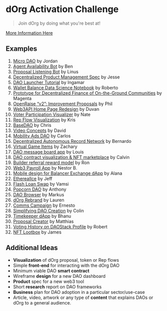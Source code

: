 # dOrg Activation Challenge
> Join dOrg by doing what you're best at!

[More Information Here](https://docs.dorg.tech/lifecycle/activation)

## Examples
1. [Micro DAO](https://github.com/dOrgTech/mini-hack-example) by Jordan
2. [Agent Availability Bot](https://github.com/dOrgTech/AgentAvailability/) by Ben
3. [Proposal Listening Bot](https://github.com/linus-stark/dOrg_activation) by Linus
4. [Decentralized Product Management Spec](https://docs.google.com/document/d/1r3SYoIONQ3pWmyFLaUE68XIvpwC1tcOv9ABPxguHFzk/edit) by Jesse
5. [DAO Launcher Tutorial](https://twitter.com/Ingalandia/status/1237525857981218816) by Ingamar
6. [Wallet Balance Data Science Notebook](https://www.linkedin.com/pulse/exploring-ethereum-blockchain-bigquery-python-henriquez-perozo/?trackingId=voaeJu9BSjmJJuuSszPpGA%3D%3D) by Roberto
7. [Prototype for Decentralized Finance of On-the-Ground Communities](https://docs.google.com/document/d/1DX0P21g2kAkAR8KwqkDbNzMcwiiKfFLDfjazvHQwx2A/edit?usp=sharing) by Magenta
8. [OpenRaise “v2”: Improvement Proposals](https://docs.google.com/document/d/1JR23RbB4XujKOCmBZM969wwpykTbBXkD0HHXRgE1xKA/edit?usp=sharing) by Phil
9. [Web3API Home Page Redesign](https://drive.google.com/drive/folders/1cjWIU3T4kRsHDQC4Vcg-9iSW2fpWvQ7r) by Duvan
10. [Voter Participation Visualizer](https://github.com/c0rv0s/voter-participation) by Nate
11. [Rep Flow Visualization](https://github.com/krisbitney/RepFlowVisualization) by Kris
12. [BaseDAO](https://github.com/stan36/BaseDAO) by Chris
13. [Video Concepts](https://docs.google.com/document/d/1QufLe3HBsSTzYp4ZSqti8_e5QIQjVZmGMeELTReNEnc/edit?usp=sharing) by David
14. [Mobility Ads DAO](https://github.com/imthatcarlos/mobility-ads-dao) by Carlos
15. [Decentralized Autonomous Record Network](https://docs.google.com/document/d/1dieQq5R2uONbdGNZc99M5pHbfP4jVMJ6q8f2UHf-MU0/edit) by Bernardo
16. [Virtual Game Items](https://github.com/Remscar/dOrg-Activation) by Zachary
17. [DAO message board app](https://github.com/LPSCRYPT/dpost-alpha) by Louis
18. [DAO contract visualization & NFT marketplace](https://github.com/Calvinoea/activation-challenge) by Calvin
19. [Builder referral reward model](https://www.notion.so/dOrg-writeup-d8c190e23cc34f989e9023dfd2a31029) by Ron
20. [Web3 Payroll App](https://github.com/nestorbe/payrollTS) by Nestor B.
20. [Mobile design for Balancer Exchange dApp](https://www.figma.com/file/i6MokLTORQKexECogLMUCw/Balancer-Mobile) by Alana
21. [EtherealIce](https://github.com/MQDuck/EtherealIce-Contract) by Jeff
22. [Flash Loan Swap](https://github.com/reddyismav/flash-loan-swap/tree/master) by Vamsi
23. [Popcorn DAO](https://docs.google.com/document/d/1bNM4oYOqyJ9C28PcnUJBhdDDoHogaOwtSLoY-dBkPxg/edit) by Anthony
24. [DAO Browser](https://github.com/MountVase/DAObrowser) by Markus
25. [dOrg Rebrand](https://drive.google.com/file/d/1WkMceH9x7pGPj9E-AwIkvz0ItSgUWBcP/view) by Lauren
26. [Comms Campaign](https://docs.google.com/document/d/1BRpqB8oKOuHBPssn5U9JhqdkHm3bUnUvMa3311ZIkK8/edit) by Ernesto
27. [Simplifying DAO Creation](https://app.pitch.com/app/public/presentation/05805f01-a1ce-4c19-a98c-b417c47f42a3) by Colin
28. [Timekeeper dApp](https://youtu.be/X6DaodcpBoU) by Bhanu
29. [Proposal Creator](https://github.com/MatthiasBakken/proposal-creator) by Matthias
30. [Voting History on DAOStack Profile](https://docs.google.com/document/d/1LZCCElaFSaG69v8AJPlMvEv6CAmeUrsHa-qiszlBbbQ/edit?usp=sharing) by Robert
31. [NFT Lootbox](https://github.com/beyond7/nft-lootbox) by James

## Additional Ideas
- **Visualization** of dOrg proposal, token or Rep flows
- Simple **front-end** for interacting with the dOrg DAO
- Minimum viable DAO **smart contract**
- Wireframe **design** for a new DAO dashboard
- **Product** spec for a new web3 tool
- Short **research** report on DAO frameworks
- **Business** plan for DAO adoption in a particular sector/use-case
- Article, video, artwork or any type of **content** that explains DAOs or dOrg to a general audience.

